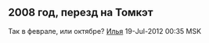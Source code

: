 ## 2008 год, перезд на Томкэт

Так в феврале, или октябре? [Илья](User:Kalashnikov "wikilink")
19-Jul-2012 00:35 MSK
